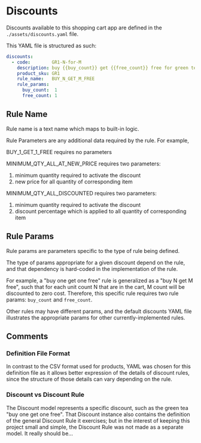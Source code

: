 # Discounts

Discounts available to this shopping cart app are defined in the
`./assets/discounts.yaml` file.

This YAML file is structured as such:

```yaml
discounts:
  - code:        GR1-N-for-M
    description: buy {{buy_count}} get {{free_count}} free for green tea
    product_sku: GR1
    rule_name:   BUY_N_GET_M_FREE
    rule_params:
      buy_count:  1
      free_count: 1
```

## Rule Name

Rule name is a text name which maps to built-in logic.

Rule Parameters are any additional data required by the rule.
For example, 

BUY_1_GET_1_FREE requires no parameters

MINIMUM_QTY_ALL_AT_NEW_PRICE requires two parameters: 
1. minimum quantity required to activate the discount
2. new price for all quantity of corresponding item

MINIMUM_QTY_ALL_DISCOUNTED requires two parameters:
1. minimum quantity required to activate the discount
2. discount percentage which is applied to all quantity of corresponding item

## Rule Params

Rule params are parameters specific to the type of rule being defined.

The type of params appropriate for a given discount depend on the rule,
and that dependency is hard-coded in the implementation of the rule.

For example, a "buy one get one free" rule is generalized as a "buy N get M free",
such that for each unit count N that are in the cart, M count will be discounted
to zero cost.  Therefore, this specific rule requires two rule params:
`buy_count` and `free_count`.  

Other rules may have different params, and the default discounts YAML file 
illustrates the appropriate params for other currently-implemented rules.

## Comments

### Definition File Format

In contrast to the CSV format used for products, YAML was chosen for this definition file 
as it allows better expression of the details of discount rules, since the structure of 
those details can vary depending on the rule.

### Discount vs Discount Rule

The Discount model represents a specific discount, such as the green tea "buy one get one free".
That Discount instance also contains the definition of the general Discount Rule it exercises;
but in the interest of keeping this project small and simple, the Discount Rule was not made
as a separate model.  It really should be...

